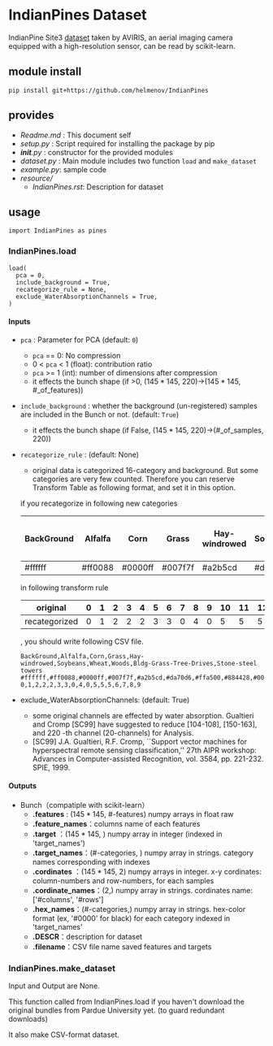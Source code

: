 # IndianPines Dataset

IndianPine Site3 [dataset] taken by AVIRIS, an aerial imaging camera equipped with a high-resolution sensor, can be read by scikit-learn.

[dataset]:https://purr.purdue.edu/publications/1947/1

## module install

```{shell}
pip install git+https://github.com/helmenov/IndianPines
```

## provides

- *Readme.md* : This document self
- *setup.py* : Script required for installing the package by pip
- *__init__.py* : constructor for the provided modules
- *dataset.py* : Main module includes two function `load` and `make_dataset`
- *example.py*: sample code
- *resource/*
  - *IndianPines.rst*: Description for dataset

## usage

```
import IndianPines as pines
```

### IndianPines.load

```
load(
  pca = 0,
  include_background = True,
  recategorize_rule = None,
  exclude_WaterAbsorptionChannels = True,
)
```

#### Inputs

- `pca` : Parameter for PCA (default: `0`)
  - `pca` == 0: No compression
  - 0 < `pca` < 1 (float): contribution ratio
  - `pca` >= 1 (int): number of dimensions after compression
  - it effects the bunch shape (if >0, ($145 * 145$, $220$)->($145 * 145$, #_of_features))

- `include_background` : whether the background (un-registered) samples are included in the Bunch or not. (default: `True`)
  - it effects the bunch shape (if False, ($145 * 145$, $220$)->(#_of_samples, $220$))

- `recategorize_rule` : (default: None)
  - original data is categorized 16-category and background. But some categories are very few counted. Therefore you can reserve Transform Table as following format, and set it in this option.
  
  if you recategorize in following new categories

  |BackGround|Alfalfa|Corn|Grass|Hay-windrowed|Soybeans|Wheat|Woods|Bldg-Grass-Tree-Drives|Stone-steel towers|
  |---|---|---|---|---|---|---|---|---|---|
  |#ffffff|#ff0088|#0000ff|#007f7f|#a2b5cd|#da70d6|#ffa500|#884428|#00ff00|#ffff00|

  in following transform rule

  |original|0|1|2|3|4|5|6|7|8|9|10|11|12|13|14|15|16|
  |---|---|---|---|---|---|---|---|---|---|---|---|---|---|---|---|---|---|
  |recategorized|0|1|2|2|2|3|3|0|4|0|5|5|5|6|7|8|9|

  , you should write following CSV file.

  ```
  BackGround,Alfalfa,Corn,Grass,Hay-windrowed,Soybeans,Wheat,Woods,Bldg-Grass-Tree-Drives,Stone-steel towers
  #ffffff,#ff0088,#0000ff,#007f7f,#a2b5cd,#da70d6,#ffa500,#884428,#00ff00,#ffff00
  0,1,2,2,2,3,3,0,4,0,5,5,5,6,7,8,9
  ```
  
- exclude_WaterAbsorptionChannels: (default: True)
  - some original channels are effected by water absorption. Gualtieri and Cromp [SC99] have suggested to reduce [104-108], [150-163], and 220 -th channel (20-channels) for Analysis.
  - [SC99] J.A. Gualtieri, R.F. Cromp, ``Support vector machines for hyperspectral remote sensing classification,'' 27th AIPR workshop: Advances in Computer-assisted Recognition, vol. 3584, pp. 221-232. SPIE, 1999.


#### Outputs
  - Bunch（compatiple with scikit-learn）
    - **.features** : ($145 * 145$, #-features) numpy arrays in float raw
    - **.feature_names**：columns name of each features 
    - **.target** ：($145 * 145$, ) numpy array in integer (indexed in 'target_names')
    - **.target_names**：(#-categories, ) numpy array in strings. category names corresponding with indexes
    - **.cordinates** ：($145 * 145$, 2) numpy arrays in integer. x-y cordinates: column-numbers and row-numbers, for each samples 
    - **.cordinate_names**：(2,) numpy array in strings. cordinates name: ['#columns', '#rows']
    - **.hex_names**：(#-categories,) numpy array in strings. hex-color format (ex, '#0000' for black) for each category indexed in 'target_names'
    - **.DESCR**：description for dataset
    - **.filename**：CSV file name saved features and targets

### IndianPines.make_dataset

Input and Output are None.

This function called from IndianPines.load if you haven't download the original bundles from Pardue University yet. (to guard redundant downloads)

It also make CSV-format dataset.
